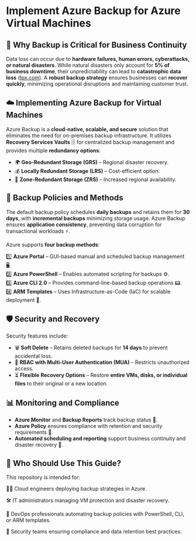 # Implement Azure Backup for Azure Virtual Machines


## 📌 Why Backup is Critical for Business Continuity

Data loss can occur due to **hardware failures, human errors, cyberattacks, or natural disasters**. While natural disasters only account for **5% of business downtime**, their unpredictability can lead to **catastrophic data loss** ([tpx.com](https://www.tpx.com/blog/7-critical-data-backup-and-recovery-statistics-for-2024/)). A **robust backup strategy** ensures businesses can **recover quickly**, minimizing operational disruptions and maintaining customer trust.

## ☁️ Implementing Azure Backup for Virtual Machines

Azure Backup is a **cloud-native, scalable, and secure** solution that eliminates the need for on-premises backup infrastructure. It utilizes **Recovery Services Vaults** 🗄️ for centralized backup management and provides multiple **redundancy options**:

- 🌍 **Geo-Redundant Storage (GRS)** – Regional disaster recovery.  
- 💰 **Locally Redundant Storage (LRS)** – Cost-efficient option.  
- 🏢 **Zone-Redundant Storage (ZRS)** – Increased regional availability.  

## 📅 Backup Policies and Methods  

The default backup policy schedules **daily backups** and retains them for **30 days**, with **incremental backups** minimizing storage usage. Azure Backup ensures **application consistency**, preventing data corruption for transactional workloads ⚡.

Azure supports **four backup methods**:

1️⃣ **Azure Portal** – GUI-based manual and scheduled backup management 🖥️.  
2️⃣ **Azure PowerShell** – Enables automated scripting for backups ⚙️.  
3️⃣ **Azure CLI 2.0** – Provides command-line-based backup operations 📟.  
4️⃣ **ARM Templates** – Uses Infrastructure-as-Code (IaC) for scalable deployment 📜.  

## 🛡️ Security and Recovery  

Security features include:
- 🗑️ **Soft Delete** – Retains deleted backups for **14 days** to prevent accidental loss.  
- 🚧 **RBAC with Multi-User Authentication (MUA)** – Restricts unauthorized access.  
- ⏳ **Flexible Recovery Options** – Restore **entire VMs, disks, or individual files** to their original or a new location.  

## 📊 Monitoring and Compliance  

- **Azure Monitor** and **Backup Reports** track backup status 📡.  
- **Azure Policy** ensures compliance with retention and security requirements 🛑.  
- **Automated scheduling and reporting** support business continuity and disaster recovery 🔄.  

## 🎯 Who Should Use This Guide?
This repository is intended for:

👨‍💻 Cloud engineers deploying backup strategies in Azure.

🛠️ IT administrators managing VM protection and disaster recovery.

🚀 DevOps professionals automating backup policies with PowerShell, CLI, or ARM templates.

🔐 Security teams ensuring compliance and data retention best practices.
